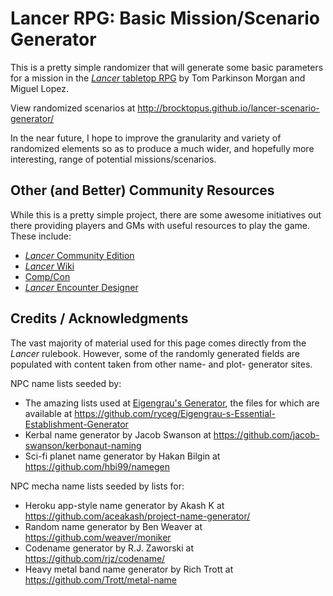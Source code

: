 # Lancer RPG: Basic Mission/Scenario Generator

This is a pretty simple randomizer that will generate some basic parameters for a mission in the [_Lancer_ tabletop RPG](https://twitter.com/Lancer_RPG) by Tom Parkinson Morgan and Miguel Lopez.

View randomized scenarios at http://brocktopus.github.io/lancer-scenario-generator/

In the near future, I hope to improve the granularity and variety of randomized elements so as to produce a much wider, and hopefully more interesting, range of potential missions/scenarios.


## Other (and Better) Community Resources

While this is a pretty simple project, there are some awesome initiatives out there providing players and GMs with useful resources to play the game. These include:

* [_Lancer_ Community Edition](https://github.com/AshleyMoni/Lancer-Community-Edition)
* [_Lancer_ Wiki](http://lancer.wiki)
* [Comp/Con](https://beeftime.itch.io/compcon)
* [_Lancer_ Encounter Designer](https://github.com/aritsune/lancer-encounter-designer)


## Credits / Acknowledgments

The vast majority of material used for this page comes directly from the _Lancer_ rulebook. However, some of the randomly generated fields are populated with content taken from other name- and plot- generator sites.

NPC name lists seeded by:

* The amazing lists used at [Eigengrau's Generator](http://eigengrausgenerator.com/), the files for which are available at https://github.com/ryceg/Eigengrau-s-Essential-Establishment-Generator
* Kerbal name generator by Jacob Swanson at https://github.com/jacob-swanson/kerbonaut-naming
* Sci-fi planet name generator by Hakan Bilgin at https://github.com/hbi99/namegen

NPC mecha name lists seeded by lists for:

* Heroku app-style name generator by Akash K at https://github.com/aceakash/project-name-generator/
* Random name generator by Ben Weaver at https://github.com/weaver/moniker
* Codename generator by R.J. Zaworski at https://github.com/rjz/codename/
* Heavy metal band name generator by Rich Trott at https://github.com/Trott/metal-name
